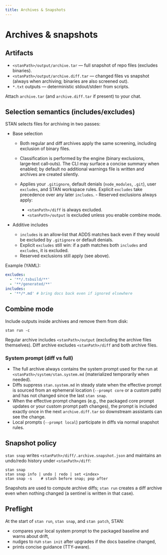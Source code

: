 ```yaml
---
title: Archives & Snapshots
---
```


# Archives & snapshots

## Artifacts

- `<stanPath>/output/archive.tar` — full snapshot of repo files (excludes binaries).
- `<stanPath>/output/archive.diff.tar` — changed files vs snapshot (always when archiving; binaries are also screened out).
- `*.txt` outputs — deterministic stdout/stderr from scripts.

Attach `archive.tar` (and `archive.diff.tar` if present) to your chat.

## Selection semantics (includes/excludes)

STAN selects files for archiving in two passes:

- Base selection
  - Both regular and diff archives apply the same screening, including exclusion of binary files.
  - Classification is performed by the engine (binary exclusions, large‑text call‑outs). The CLI may surface a concise summary when enabled; by default no additional warnings file is written and archives are created silently.
 
  - Applies your `.gitignore`, default denials (`node_modules`, `.git`),
    user `excludes`, and STAN workspace rules. Explicit `excludes` take precedence
    over any later `includes`.  - Reserved exclusions always apply:
    - `<stanPath>/diff` is always excluded.
    - `<stanPath>/output` is excluded unless you enable combine mode.

- Additive includes
  - `includes` is an allow‑list that ADDS matches back even if they would be
    excluded by `.gitignore` or default denials.
  - Explicit `excludes` still win: if a path matches both `includes` and `excludes`,
    it is excluded.
  - Reserved exclusions still apply (see above).

Example (YAML):

```yaml
excludes:
  - '**/.tsbuild/**'
  - '**/generated/**'
includes:
  - '**/*.md' # bring docs back even if ignored elsewhere
```

## Combine mode

Include outputs inside archives and remove them from disk:

```
stan run -c
```

Regular archive includes `<stanPath>/output` (excluding the archive files themselves).
Diff archive excludes `<stanPath>/diff` and both archive files.

### System prompt (diff vs full)

- The full archive always contains the system prompt used for the run at
  `<stanPath>/system/stan.system.md` (materialized temporarily when needed).
- Diffs suppress `stan.system.md` in steady state when the effective prompt is
  sourced from an ephemeral location (`--prompt core` or a custom path) and has
  not changed since the last `stan snap`.
- When the effective prompt changes (e.g., the packaged core prompt updates or
  your custom prompt path changes), the prompt is included exactly once in the
  next `archive.diff.tar` so downstream assistants can see the change.
- Local prompts (`--prompt local`) participate in diffs via normal snapshot rules.

## Snapshot policy

`stan snap` writes `<stanPath>/diff/.archive.snapshot.json` and maintains an
undo/redo history under `<stanPath>/diff`:

```
stan snap
stan snap info | undo | redo | set <index>
stan snap -s    # stash before snap; pop after
```

Snapshots are used to compute archive diffs; `stan run` creates a diff archive even
when nothing changed (a sentinel is written in that case).

## Preflight

At the start of `stan run`, `stan snap`, and `stan patch`, STAN:

- compares your local system prompt to the packaged baseline and warns about drift,
- nudges to run `stan init` after upgrades if the docs baseline changed,
- prints concise guidance (TTY-aware).
